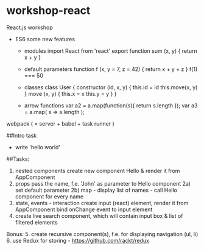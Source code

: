 # workshop-react
React.js workshop

- ES6 some new features
    - modules
    import React from 'react'
    export function sum (x, y) { return x + y }

    - default parameters
function f (x, y = 7, z = 42) {
    return x + y + z
}
f(1) === 50

    - classes
    class User {
        constructor (id, x, y) {
            this.id = id
            this.move(x, y)
        }
        move (x, y) {
            this.x = x
            this.y = y
        }
    }

    - arrow functions
        var a2 = a.map(function(s){ return s.length });
        var a3 = a.map( s => s.length );


webpack ( = server + babel + task runner )


##Intro task
- write 'hello world'

##Tasks:
1. nested components
create new component Hello & render it from AppComponent
2. props
    pass the name, f.e. 'John' as parameter to Hello component
        2a) set default parameter
        2b) map - display list of names - call Hello component for every name
3. state, events - interaction
    create input (react) element, render it from AppComponent
    bind onChange event to input element
4. create live search component, which will contain input box & list of filtered elements

Bonus:
5. create recursive component(s), f.e. for displaying navigation (ul, li)
6. use Redux for storing - https://github.com/rackt/redux